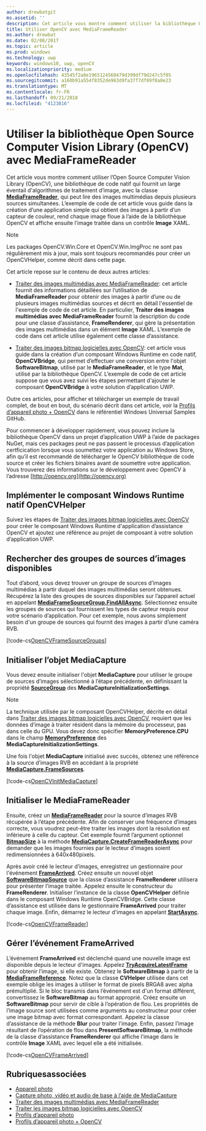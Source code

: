 ```yaml
---
author: drewbatgit
ms.assetid: ''
description: Cet article vous montre comment utiliser la bibliothèque Open Source Computer Vision Library (OpenCV) avec la classe MediaFrameReader.
title: Utiliser OpenCV avec MediaFrameReader
ms.author: drewbat
ms.date: 02/08/2017
ms.topic: article
ms.prod: windows
ms.technology: uwp
keywords: windows10, uwp, openCV
ms.localizationpriority: medium
ms.openlocfilehash: 43545f2a8e1965124560479d399df79d247c5f05
ms.sourcegitcommit: a160b91a554f8352de963d9fa37f7df89f8a0e23
ms.translationtype: MT
ms.contentlocale: fr-FR
ms.lasthandoff: 09/21/2018
ms.locfileid: "4123816"
---
```

# <a name="use-the-open-source-computer-vision-library-opencv-with-mediaframereader"></a>Utiliser la bibliothèque Open Source Computer Vision Library (OpenCV) avec MediaFrameReader

Cet article vous montre comment utiliser l’Open Source Computer Vision Library (OpenCV), une bibliothèque de code natif qui fournit un large éventail d'algorithmes de traitement d’image, avec la classe [**MediaFrameReader**](https://msdn.microsoft.com/library/windows/apps/Windows.Media.Capture.Frames.MediaFrameReader), qui peut lire des images multimédias depuis plusieurs sources simultanées. L’exemple de code de cet article vous guide dans la création d’une application simple qui obtient des images à partir d’un capteur de couleur, rend chaque image floue à l’aide de la bibliothèque OpenCV et affiche ensuite l’image traitée dans un contrôle **Image** XAML. 

>[!NOTE]
>Les packages OpenCV.Win.Core et OpenCV.Win.ImgProc ne sont pas régulièrement mis à jour, mais sont toujours recommandés pour créer un OpenCVHelper, comme décrit dans cette page.

Cet article repose sur le contenu de deux autres articles:

* [Traiter des images multimédias avec MediaFrameReader](process-media-frames-with-mediaframereader.md): cet article fournit des informations détaillées sur l’utilisation de **MediaFrameReader** pour obtenir des images à partir d’une ou de plusieurs images multimédias sources et décrit en détail l'essentiel de l'exemple de code de cet article. En particulier, **Traiter des images multimédias avec MediaFrameReader** fournit la description du code pour une classe d’assistance, **FrameRenderer**, qui gère la présentation des images multimédias dans un élément **Image** XAML. L’exemple de code dans cet article utilise également cette classe d’assistance.

* [Traiter des images bitmap logicielles avec OpenCV](process-software-bitmaps-with-opencv.md): cet article vous guide dans la création d’un composant Windows Runtime en code natif, **OpenCVBridge**, qui permet d’effectuer une conversion entre l'objet **SoftwareBitmap**, utilisé par le **MediaFrameReader**, et le type **Mat**, utilisé par la bibliothèque OpenCV. L’exemple de code de cet article suppose que vous avez suivi les étapes permettant d'ajouter le composant **OpenCVBridge** à votre solution d’application UWP.

Outre ces articles, pour afficher et télécharger un exemple de travail complet, de bout en bout, du scénario décrit dans cet article, voir la [Profils d’appareil photo + OpenCV](https://go.microsoft.com/fwlink/?linkid=854003) dans le référentiel Windows Universal Samples GitHub.

Pour commencer à développer rapidement, vous pouvez inclure la bibliothèque OpenCV dans un projet d’application UWP à l’aide de packages NuGet, mais ces packages peut ne pas passent le processus d’application certficication lorsque vous soumettez votre application au Windows Store, afin qu’il est recommandé de télécharger le OpenCV bibliothèque de code source et créer les fichiers binaires avant de soumettre votre application. Vous trouverez des informations sur le développement avec OpenCV à l’adresse [http://opencv.org](http://opencv.org)


## <a name="implement-the-opencvhelper-native-windows-runtime-component"></a>Implémenter le composant Windows Runtime natif OpenCVHelper
Suivez les étapes de [Traiter des images bitmap logicielles avec OpenCV](process-software-bitmaps-with-opencv.md) pour créer le composant Windows Runtime d'application d’assistance OpenCV et ajoutez une référence au projet de composant à votre solution d’application UWP.

## <a name="find-available-frame-source-groups"></a>Rechercher des groupes de sources d’images disponibles
Tout d’abord, vous devez trouver un groupe de sources d’images multimédias à partir duquel des images multimédias seront obtenues. Récupérez la liste des groupes de sources disponibles sur l’appareil actuel en appelant **[MediaFrameSourceGroup.FindAllAsync](https://docs.microsoft.com/uwp/api/windows.media.capture.frames.mediaframesourcegroup.FindAllAsync)**. Sélectionnez ensuite les groupes de sources qui fournissent les types de capteur requis pour votre scénario d’application. Pour cet exemple, nous avons simplement besoin d'un groupe de sources qui fournit des images à partir d’une caméra RVB.

[!code-cs[OpenCVFrameSourceGroups](./code/Frames_Win10/Frames_Win10/MainPage.OpenCV.xaml.cs#SnippetOpenCVFrameSourceGroups)]

## <a name="initialize-the-mediacapture-object"></a>Initialiser l’objet MediaCapture
Vous devez ensuite initialiser l'objet **MediaCapture** pour utiliser le groupe de sources d’images sélectionné à l’étape précédente, en définissant la propriété **[SourceGroup](https://docs.microsoft.com/uwp/api/windows.media.capture.mediacaptureinitializationsettings.SourceGroup)** des **MediaCaptureInitializationSettings**.

> [!NOTE] 
> La technique utilisée par le composant OpenCVHelper, décrite en détail dans [Traiter des images bitmap logicielles avec OpenCV](process-software-bitmaps-with-opencv.md), requiert que les données d’image à traiter résident dans la mémoire du processeur, pas dans celle du GPU. Vous devez donc spécifier **MemoryPreference.CPU** dans le champ **[MemoryPreference](https://docs.microsoft.com/uwp/api/windows.media.capture.mediacaptureinitializationsettings.MemoryPreference)** des **MediaCaptureInitializationSettings**.

Une fois l'objet **MediaCapture** initialisé avec succès, obtenez une référence à la source d’images RVB en accédant à la propriété **[MediaCapture.FrameSources](https://docs.microsoft.com/uwp/api/windows.media.capture.mediacapture.FrameSources)**.

[!code-cs[OpenCVInitMediaCapture](./code/Frames_Win10/Frames_Win10/MainPage.OpenCV.xaml.cs#SnippetOpenCVInitMediaCapture)]

## <a name="initialize-the-mediaframereader"></a>Initialiser le MediaFrameReader
Ensuite, créez un [**MediaFrameReader**](https://msdn.microsoft.com/library/windows/apps/Windows.Media.Capture.Frames.MediaFrameReader) pour la source d’images RVB récupérée à l’étape précédente. Afin de conserver une fréquence d’images correcte, vous voudrez peut-être traiter les images dont la résolution est inférieure à celle du capteur. Cet exemple fournit l’argument optionnel **[BitmapSize](https://docs.microsoft.com/uwp/api/windows.graphics.imaging.bitmapsize)** à la méthode **[MediaCapture.CreateFrameReaderAsync](https://docs.microsoft.com/uwp/api/windows.media.capture.mediacapture.createframereaderasync)** pour demander que les images fournies par le lecteur d’images soient redimensionnées à 640x480pixels.

Après avoir créé le lecteur d’images, enregistrez un gestionnaire pour l'événement **[FrameArrived](https://docs.microsoft.com/uwp/api/windows.media.capture.frames.mediaframereader.FrameArrived)**. Créez ensuite un nouvel objet **[SoftwareBitmapSource](https://docs.microsoft.com/uwp/api/windows.ui.xaml.media.imaging.softwarebitmapsource)** que la classe d’assistance **FrameRenderer** utilisera pour présenter l’image traitée. Appelez ensuite le constructeur du **FrameRenderer**. Initialiser l’instance de la classe **OpenCVHelper** définie dans le composant Windows Runtime OpenCVBridge. Cette classe d’assistance est utilisée dans le gestionnaire **FrameArrived** pour traiter chaque image. Enfin, démarrez le lecteur d'images en appelant **[StartAsync](https://docs.microsoft.com/uwp/api/windows.media.capture.frames.mediaframereader.StartAsync)**.

[!code-cs[OpenCVFrameReader](./code/Frames_Win10/Frames_Win10/MainPage.OpenCV.xaml.cs#SnippetOpenCVFrameReader)]


## <a name="handle-the-framearrived-event"></a>Gérer l’événement FrameArrived
L’événement **FrameArrived** est déclenché quand une nouvelle image est disponible depuis le lecteur d'images. Appelez **[TryAcquireLatestFrame](https://docs.microsoft.com/uwp/api/windows.media.capture.frames.mediaframereader.TryAcquireLatestFrame)** pour obtenir l’image, si elle existe. Obtenez le **SoftwareBitmap** à partir de la **[MediaFrameReference](https://docs.microsoft.com/uwp/api/windows.media.capture.frames.mediaframereference)**. Notez que la classe **CVHelper** utilisée dans cet exemple oblige les images à utiliser le format de pixels BRGA8 avec alpha prémultiplié. Si le bloc transmis dans l’événement est d'un format différent, convertissez le **SoftwareBitmap** au format approprié. Créez ensuite un **SoftwareBitmap** pour servir de cible à l’opération de flou. Les propriétés de l’image source sont utilisées comme arguments au constructeur pour créer une image bitmap avec format correspondant. Appelez la classe d’assistance de la méthode **Blur** pour traiter l'image. Enfin, passez l’image résultant de l’opération de flou dans **PresentSoftwareBitmap**, la méthode de la classe d’assistance **FrameRenderer** qui affiche l’image dans le contrôle **Image** XAML avec lequel elle a été initialisée.

[!code-cs[OpenCVFrameArrived](./code/Frames_Win10/Frames_Win10/MainPage.OpenCV.xaml.cs#SnippetOpenCVFrameArrived)]

## <a name="related-topics"></a>Rubriquesassociées

* [Appareil photo](camera.md)
* [Capture photo, vidéo et audio de base à l’aide de MediaCapture](basic-photo-video-and-audio-capture-with-MediaCapture.md)
* [Traiter des images multimédias avec MediaFrameReader](process-media-frames-with-mediaframereader.md)
* [Traiter les images bitmap logicielles avec OpenCV](process-software-bitmaps-with-opencv.md)
* [Profils d’appareil photo](http://go.microsoft.com/fwlink/?LinkId=823230)
* [Profils d’appareil photo + OpenCV](https://go.microsoft.com/fwlink/?linkid=854003)
 

 




